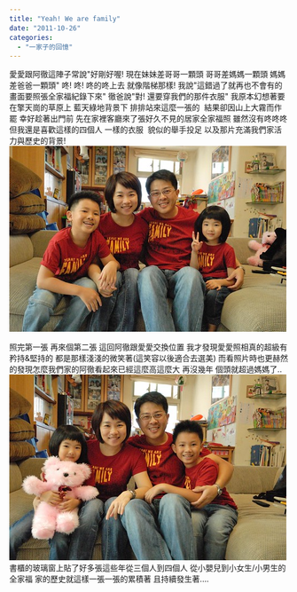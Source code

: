 ```yaml
---
title: "Yeah! We are family"
date: "2011-10-26"
categories: 
  - "一家子的回憶"
---
```


愛愛跟阿徹這陣子常說"好剛好喔! 現在妹妹差哥哥一顆頭 哥哥差媽媽一顆頭 媽媽差爸爸一顆頭" 咚! 咚! 咚的咚上去 就像階梯那樣! 我說"這錯過了就再也不會有的畫面要照張全家福紀錄下來" 徹爸說"對! 還要穿我們的那件衣服" 我原本幻想著要在擎天崗的草原上 藍天綠地背景下 排排站來這麼一張的  結果卻因山上大霧而作罷 幸好趁著出門前 先在家裡客廳來了張好久不見的居家全家福照 雖然沒有咚咚咚 但我還是喜歡這樣的四個人 一樣的衣服  貌似的舉手投足 以及那片充滿我們家活力與歷史的背景! ![](images/6276264347_f173954e2e.jpg) 

照完第一張 再來個第二張 這回阿徹跟愛愛交換位置 我才發現愛愛照相真的超級有矜持&堅持的 都是那樣淺淺的微笑著(這笑容以後適合去選美) 而看照片時也更赫然的發現怎麼我們家的阿徹看起來已經這麼高這麼大 再沒幾年 個頭就超過媽媽了.. ![](images/6276788938_f245167b7d.jpg) 書櫃的玻璃窗上貼了好多張這些年從三個人到四個人 從小嬰兒到小女生/小男生的全家福 家的歷史就這樣一張一張的累積著 且持續發生著....

